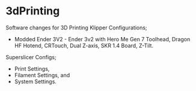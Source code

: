 # 3dPrinting
Software changes for 3D Printing
Klipper Configurations;
 - Modded Ender 3V2 - Ender 3v2 with Hero Me Gen 7 Toolhead, Dragon HF Hotend, CRTouch, Dual Z-axis, SKR 1.4 Board, Z-Tilt.

Superslicer Configs;
  - Print Settings,
  - Filament Settings, and
  - System Settings.
